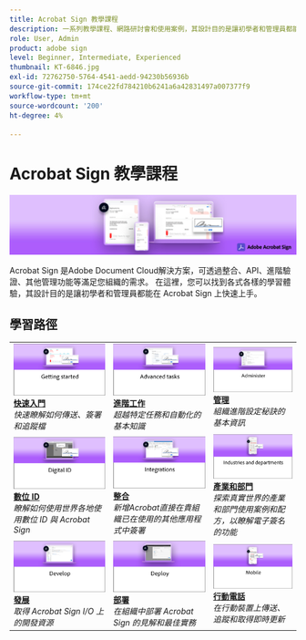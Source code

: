 ```yaml
---
title: Acrobat Sign 教學課程
description: 一系列教學課程、網路研討會和使用案例，其設計目的是讓初學者和管理員都能在 Acrobat Sign 上快速上手
role: User, Admin
product: adobe sign
level: Beginner, Intermediate, Experienced
thumbnail: KT-6846.jpg
exl-id: 72762750-5764-4541-aedd-94230b56936b
source-git-commit: 174ce22fd784210b6241a6a42831497a007377f9
workflow-type: tm+mt
source-wordcount: '200'
ht-degree: 4%

---
```


# Acrobat Sign 教學課程

![Acrobat Sign 主圖影像](assets/Hero_Sign.jpg)

Acrobat Sign 是Adobe Document Cloud解決方案，可透過整合、API、進階驗證、其他管理功能等滿足您組織的需求。 在這裡，您可以找到各式各樣的學習體驗，其設計目的是讓初學者和管理員都能在 Acrobat Sign 上快速上手。

## 學習路徑

<table style="table-layout:fixed">
<tr>
  <td>
    <a href="sign-beginner-tutorials/beginner-users-overview.md">
      <img alt="快速入門" src="assets/AS_Title_Getting-Started.png" />
    </a>
    <div>
    <a href="sign-beginner-tutorials/beginner-users-overview.md"><strong>快速入門</strong></a>
    </div>
    <em>快速瞭解如何傳送、簽署和追蹤檔</em>
    <br>
  </td>
  <td>
    <a href="sign-advanced-users/advanced-users-overview.md">
      <img alt="進階工作" src="assets/AS_Title_Advanced.png" />
    </a>
    <div>
    <a href="sign-advanced-users/advanced-users-overview.md"><strong>進階工作</strong></a>
    </div>
    <em>超越特定任務和自動化的基本知識</em>
    <br>
  </td>  
  <td>
    <a href="admin/intro-admin-overview.md">
      <img alt="管理" src="assets/AS_Title_Administer.png" />
    </a>
    <div>
    <a href="admin/intro-admin-overview.md"><strong>管理</strong></a>
    </div>
    <em>組織進階設定秘訣的基本資訊</em>
    <br>
  </td>
</tr>
<tr>
  <td>
    <a href="digitalid/digitalid-overview.md">
      <img alt="數位 ID" src="assets/AS_Title_DigitalID.png" />
    </a>
    <div>
    <a href="digitalid/digitalid-overview.md"><strong>數位 ID</strong></a>
    </div>
    <em>瞭解如何使用世界各地使用數位 ID 與 Acrobat Sign</em>
    <br>
  </td>
  <td>
    <a href="integrations/integrations-overview.md">
      <img alt="整合" src="assets/AS_Title_Integrate.png" />
    </a>
    <div>
    <a href="integrations/integrations-overview.md"><strong>整合</strong></a>
    </div>
    <em>新增Acrobat直接在貴組織已在使用的其他應用程式中簽署</em>
    <br>
  </td>
  <td>
    <a href="sign-usecase/expand-inspire-overview.md">
      <img alt="產業和部門" src="assets/AS_Title_Industry.png" />
    </a>
    <div>
    <a href="sign-usecase/expand-inspire-overview.md"><strong>產業和部門</strong></a>
    </div>
    <em>探索真實世界的產業和部門使用案例和配方，以瞭解電子簽名的功能</em>
    <br>
  </td>
</tr>
<tr>
  <td>
    <a href="develop/develop-overview.md">
      <img alt="發展" src="assets/AS_Title_Develop.png" />
    </a>
    <div>
    <a href="develop/develop-overview.md"><strong>發展</strong></a>
    </div>
    <em>取得 Acrobat Sign I/O 上的開發資源</em>
    <br>
  </td>
   <td>
    <a href="deploy-overview.md">
      <img alt="部署" src="assets/AS_Title_Deploy.png" />
    </a>
    <div>
    <a href="deploy-overview.md"><strong>部署</strong></a>
    </div>
    <em>在組織中部署 Acrobat Sign 的見解和最佳實務</em>
    <br>
  </td>
  <td>
    <a href="mobile/mobile-overview.md">
      <img alt="行動電話" src="assets/AS_Title_Mobile.png" />
    </a>
    <div>
    <a href="mobile/mobile-overview.md"><strong>行動電話</strong></a>
    </div>
    <em>在行動裝置上傳送、追蹤和取得即時更新</em>
    <br>
  </td>  
</tr>
</table>
